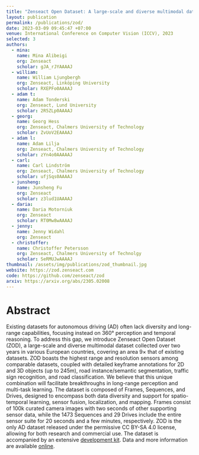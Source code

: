 ```yaml
---
title: "Zenseact Open Dataset: A large-scale and diverse multimodal dataset for autonomous driving"
layout: publication
permalink: /publications/zod/
date: 2023-03-09 09:45:47 +07:00
venue: International Conference on Computer Vision (ICCV), 2023
selected: 3
authors:
  - mina:
    name: Mina Alibeigi
    org: Zenseact
    scholar: gJA_rJYAAAAJ
  - william:
    name: William Ljungbergh
    org: Zenseact, Linköping University
    scholar: RXEPFo0AAAAJ
  - adam t:
    name: Adam Tonderski
    org: Zenseact, Lund University
    scholar: 2R5ZLp0AAAAJ
  - georg:
    name: Georg Hess
    org: Zenseact, Chalmers University of Technology
    scholar: ZvUoV2EAAAAJ
  - adam l:
    name: Adam Lilja
    org: Zenseact, Chalmers University of Technology
    scholar: zYn4o0AAAAAJ
  - carl:
    name: Carl Lindström
    org: Zenseact, Chalmers University of Technology
    scholar: ufjSqs0AAAAJ
  - junsheng:
    name: Junsheng Fu
    org: Zenseact
    scholar: z3lud1UAAAAJ
  - daria:
    name: Daria Motorniuk
    org: Zenseact
    scholar: RT0Mw8wAAAAJ
  - jenny:
    name: Jenny Widahl
    org: Zenseact
  - christoffer:
    name: Christoffer Petersson
    org: Zenseact, Chalmers University of Technolgy
    scholar: SeRMUJwAAAAJ
thumbnail: /assets/img/publications/zod_thumbnail.jpg
website: https://zod.zenseact.com
code: https://github.com/zenseact/zod
arxiv: https://arxiv.org/abs/2305.02008
---
```


# Abstract
Existing datasets for autonomous driving (AD) often lack diversity and long-range capabilities, focusing instead on 360° perception and temporal reasoning. To address this gap, we introduce Zenseact Open Dataset (ZOD), a large-scale and diverse multimodal dataset collected over two years in various European countries, covering an area 9× that of existing datasets. ZOD boasts the highest range and resolution sensors among comparable datasets, coupled with detailed keyframe annotations for 2D and 3D objects (up to 245m), road instance/semantic segmentation, traffic sign recognition, and road classification. We believe that this unique combination will facilitate breakthroughs in long-range perception and multi-task learning. The dataset is composed of Frames, Sequences, and Drives, designed to encompass both data diversity and support for spatio-temporal learning, sensor fusion, localization, and mapping. Frames consist of 100k curated camera images with two seconds of other supporting sensor data, while the 1473 Sequences and 29 Drives include the entire sensor suite for 20 seconds and a few minutes, respectively. ZOD is the only AD dataset released under the permissive CC BY-SA 4.0 license, allowing for both research and commercial use. The
dataset is accompanied by an extensive [development kit](https://github.com/zenseact/zod).
Data and more information are available [online](https://zod.zenseact.com/).